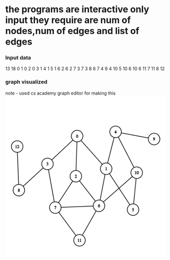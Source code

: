 # the programs are interactive only input they require are num of nodes,num of edges and list of edges

### Input data
13 18
0 1
0 2
0 3
1 4
1 5
1 6
2 6
2 7
3 7
3 8
6 7
4 9
4 10
5 10
6 10
6 11
7 11
8 12

### graph visualized
note - used cs academy graph editor for making this
<img src = "graph.png">
